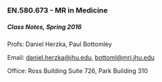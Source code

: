 ### EN.580.673 - MR in Medicine 
##### Class Notes, Spring 2016

Profs: Daniel Herzka, Paul Bottomley

Email: daniel.herzka@jhu.edu, bottoml@mri.jhu.edu

Office: Ross Building Suite 726, Park Building 310
